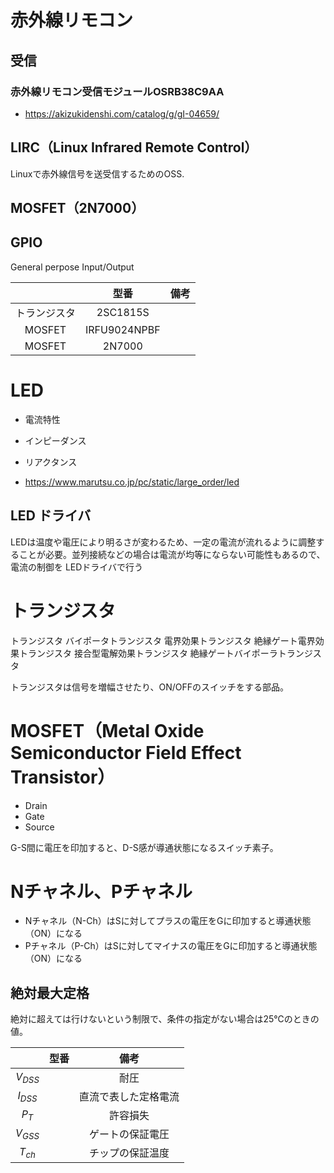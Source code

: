 # 赤外線リモコン

## 受信
### 赤外線リモコン受信モジュールOSRB38C9AA

- https://akizukidenshi.com/catalog/g/gI-04659/

## LIRC（Linux Infrared Remote Control）

Linuxで赤外線信号を送受信するためのOSS.


## MOSFET（2N7000）


## GPIO

General perpose Input/Output


||型番|備考|
|:--:|:--:|:--:|
|トランジスタ|2SC1815S||
|MOSFET|IRFU9024NPBF||
|MOSFET|2N7000||


# LED

- 電流特性
- インピーダンス
- リアクタンス

- https://www.marutsu.co.jp/pc/static/large_order/led


## LED ドライバ

LEDは温度や電圧により明るさが変わるため、一定の電流が流れるように調整することが必要。並列接続などの場合は電流が均等にならない可能性もあるので、電流の制御を
LEDドライバで行う


# トランジスタ

トランジスタ
バイポータトランジスタ
電界効果トランジスタ
絶縁ゲート電界効果トランジスタ
接合型電解効果トランジスタ
絶縁ゲートバイポーラトランジスタ

トランジスタは信号を増幅させたり、ON/OFFのスイッチをする部品。


# MOSFET（Metal Oxide Semiconductor Field Effect Transistor）

- Drain
- Gate
- Source

G-S間に電圧を印加すると、D-S感が導通状態になるスイッチ素子。


# Nチャネル、Pチャネル

- Nチャネル（N-Ch）はSに対してプラスの電圧をGに印加すると導通状態（ON）になる
- Pチャネル（P-Ch）はSに対してマイナスの電圧をGに印加すると導通状態（ON）になる


## 絶対最大定格

絶対に超えては行けないという制限で、条件の指定がない場合は25℃のときの値。


||型番|備考|
|:--:|:--:|:--:|
|$V_{DSS}$||耐圧|
|$I_{DSS}$||直流で表した定格電流|
|$P_T$||許容損失|
|$V_{GSS}$||ゲートの保証電圧|
|$T_{ch}$||チップの保証温度|